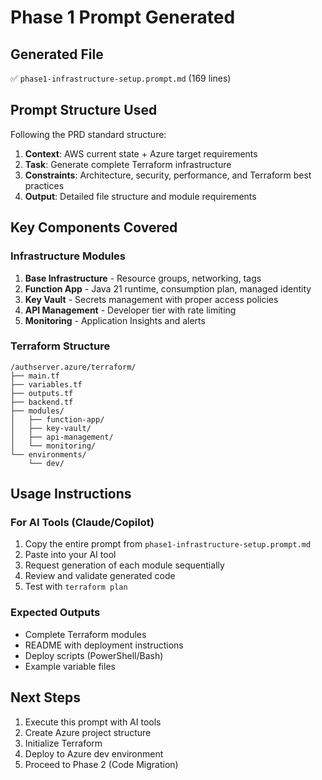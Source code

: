 # Phase 1 Prompt Generated

## Generated File
✅ `phase1-infrastructure-setup.prompt.md` (169 lines)

## Prompt Structure Used
Following the PRD standard structure:
1. **Context**: AWS current state + Azure target requirements
2. **Task**: Generate complete Terraform infrastructure
3. **Constraints**: Architecture, security, performance, and Terraform best practices
4. **Output**: Detailed file structure and module requirements

## Key Components Covered

### Infrastructure Modules
1. **Base Infrastructure** - Resource groups, networking, tags
2. **Function App** - Java 21 runtime, consumption plan, managed identity
3. **Key Vault** - Secrets management with proper access policies
4. **API Management** - Developer tier with rate limiting
5. **Monitoring** - Application Insights and alerts

### Terraform Structure
```
/authserver.azure/terraform/
├── main.tf
├── variables.tf
├── outputs.tf
├── backend.tf
├── modules/
│   ├── function-app/
│   ├── key-vault/
│   ├── api-management/
│   └── monitoring/
└── environments/
    └── dev/
```

## Usage Instructions

### For AI Tools (Claude/Copilot)
1. Copy the entire prompt from `phase1-infrastructure-setup.prompt.md`
2. Paste into your AI tool
3. Request generation of each module sequentially
4. Review and validate generated code
5. Test with `terraform plan`

### Expected Outputs
- Complete Terraform modules
- README with deployment instructions
- Deploy scripts (PowerShell/Bash)
- Example variable files

## Next Steps
1. Execute this prompt with AI tools
2. Create Azure project structure
3. Initialize Terraform
4. Deploy to Azure dev environment
5. Proceed to Phase 2 (Code Migration) 